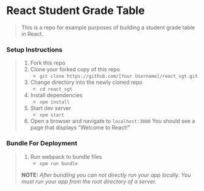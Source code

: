 # React Student Grade Table

> This is a repo for example purposes of building a student grade table in React.

### Setup Instructions

> 1. Fork this repo
> 1. Clone your forked copy of this repo
>    - `git clone https://github.com/[Your Username]/react_sgt.git`
> 1. Change directory into the newly cloned repo
>    - `cd react_sgt`
> 1. Install dependencies 
>    - `npm install`
> 1. Start dev server
>    - `npm start`
> 1. Open a browser and navigate to `localhost:3000` You should see a page that displays "Welcome to React!"

### Bundle For Deployment

> 1. Run webpack to bundle files
>    - `npm run bundle`
> 
> **NOTE:** *After bundling you can not directly run your app locally. You must run your app from the root directory of a server.*

